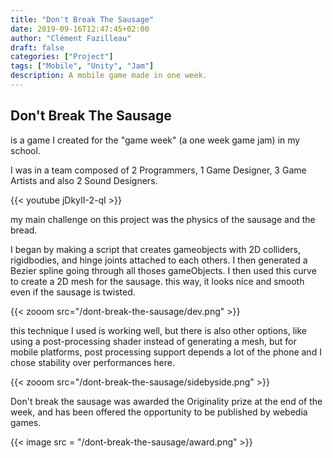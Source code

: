 ```yaml
---
title: "Don't Break The Sausage"
date: 2019-09-16T12:47:45+02:00
author: "Clément Fazilleau"
draft: false
categories: ["Project"]
tags: ["Mobile", "Unity", "Jam"]
description: A mobile game made in one week.
---
```


## Don't Break The Sausage

is a game I created for the "game week" (a one week game jam) in my school.

I was in a team composed of 2 Programmers, 1 Game Designer, 3 Game Artists and also 2 Sound Designers.

{{< youtube jDkyII-2-qI >}}

my main challenge on this project was the physics of the sausage and the bread.

I began by making a script that creates gameobjects with 2D colliders, rigidbodies, and hinge joints attached to each others.
I then generated a Bezier spline going through all thoses gameObjects. I then used this curve to create a 2D mesh for the sausage. this way, it looks nice and smooth even if the sausage is twisted.

{{< zooom src="/dont-break-the-sausage/dev.png" >}}

this technique I used is working well, but there is also other options, like using a post-processing shader instead of generating a mesh, but for mobile platforms, post processing support depends a lot of the phone and I chose stability over performances here.

{{< zooom src="/dont-break-the-sausage/sidebyside.png" >}}

Don't break the sausage was awarded the Originality prize at the end of the week, and has been offered the opportunity to be published by webedia games.

{{< image src = "/dont-break-the-sausage/award.png" >}}
